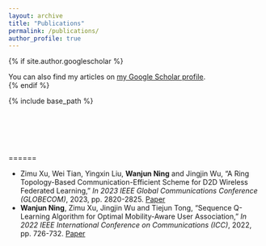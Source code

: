 ```yaml
---
layout: archive
title: "Publications"
permalink: /publications/
author_profile: true
---
```


{% if site.author.googlescholar %}
  <div class="wordwrap">You can also find my articles on <a href="{{site.author.googlescholar}}">my Google Scholar profile</a>.</div>
{% endif %}

{% include base_path %}

<br>
<br>
<br>
<br>





======

* Zimu Xu, Wei Tian, Yingxin Liu, **Wanjun Ning** and Jingjin Wu, “A Ring Topology-Based Communication-Efficient Scheme for D2D Wireless Federated Learning,” *In 2023 IEEE Global Communications Conference (GLOBECOM)*, 2023, pp. 2820-2825. [Paper](https://ieeexplore.ieee.org/abstract/document/10437407)
* **Wanjun Ning**, Zimu Xu, Jingjin Wu and Tiejun Tong, “Sequence Q-Learning Algorithm for Optimal Mobility-Aware User Association,” *In 2022 IEEE International Conference on Communications (ICC)*, 2022, pp. 726-732. [Paper](https://ieeexplore.ieee.org/abstract/document/9838645)
